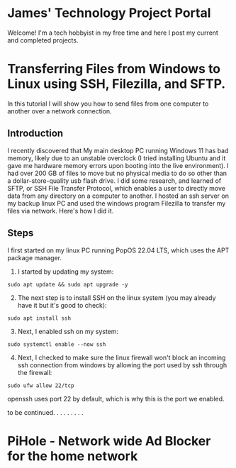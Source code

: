 # James' Technology Project Portal
 Welcome! I'm a tech hobbyist in my free time and here I post my current and completed projects.

# Transferring Files from Windows to Linux using SSH, Filezilla, and SFTP.
In this tutorial I will show you how to send files from one computer to another over a network connection.

## Introduction
I recently discovered that My main desktop PC running Windows 11 has bad memory, likely due to an unstable overclock (I tried installing Ubuntu and it gave me hardware memory errors upon booting into the live environment). I had over 200 GB of files to move but no physical media to do so other than a dollar-store-quality usb flash drive. I did some research, and learned of SFTP, or SSH File Transfer Protocol, which enables a user to directly move data from any directory on a computer to another. I hosted an ssh server on my backup linux PC and used the windows program Filezilla to transfer my files via network. Here's how I did it.

## Steps
 I first started on my linux PC running PopOS 22.04 LTS, which uses the APT package manager. 

1. I started by updating my system:
```
sudo apt update && sudo apt upgrade -y
```

2. The next step is to install SSH on the linux system (you may already have it but it's good to check): 
```
sudo apt install ssh
```
3. Next, I enabled ssh on my system:
```
sudo systemctl enable --now ssh
```
4. Next, I checked to make sure the linux firewall won't block an incoming ssh connection from windows by allowing the port used by ssh through the firewall:
```
sudo ufw allow 22/tcp
```
openssh uses port 22 by default, which is why this is the port we enabled.

to be continued. . . . . . . . . 

# PiHole - Network wide Ad Blocker for the home network

